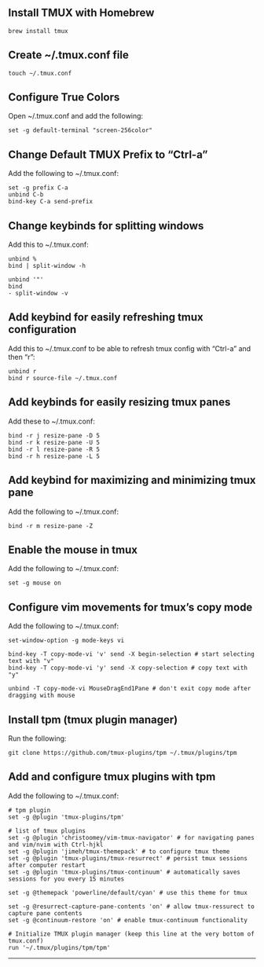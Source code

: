 ## Install TMUX with Homebrew

```
brew install tmux
```

## Create ~/.tmux.conf file

```
touch ~/.tmux.conf
```

## Configure True Colors

Open ~/.tmux.conf and add the following:

```
set -g default-terminal "screen-256color"
```

## Change Default TMUX Prefix to “Ctrl-a”

Add the following to ~/.tmux.conf:

```
set -g prefix C-a
unbind C-b
bind-key C-a send-prefix
```

## Change keybinds for splitting windows

Add this to ~/.tmux.conf:

```
unbind %
bind | split-window -h

unbind '"'
bind 
- split-window -v
```

## Add keybind for easily refreshing tmux configuration

Add this to ~/.tmux.conf to be able to refresh tmux config with “Ctrl-a” and then “r”:

```
unbind r
bind r source-file ~/.tmux.conf
```

## Add keybinds for easily resizing tmux panes

Add these to ~/.tmux.conf:

```
bind -r j resize-pane -D 5
bind -r k resize-pane -U 5
bind -r l resize-pane -R 5
bind -r h resize-pane -L 5
```

## Add keybind for maximizing and minimizing tmux pane

Add the following to ~/.tmux.conf:

```
bind -r m resize-pane -Z
```

## Enable the mouse in tmux

Add the following to ~/.tmux.conf:

```
set -g mouse on
```

## Configure vim movements for tmux’s copy mode

Add the following to ~/.tmux.conf:

```
set-window-option -g mode-keys vi

bind-key -T copy-mode-vi 'v' send -X begin-selection # start selecting text with "v"
bind-key -T copy-mode-vi 'y' send -X copy-selection # copy text with "y"

unbind -T copy-mode-vi MouseDragEnd1Pane # don't exit copy mode after dragging with mouse
```

## Install tpm (tmux plugin manager)

Run the following:

```
git clone https://github.com/tmux-plugins/tpm ~/.tmux/plugins/tpm
```

## Add and configure tmux plugins with tpm

Add the following to ~/.tmux.conf:

```
# tpm plugin
set -g @plugin 'tmux-plugins/tpm'

# list of tmux plugins
set -g @plugin 'christoomey/vim-tmux-navigator' # for navigating panes and vim/nvim with Ctrl-hjkl
set -g @plugin 'jimeh/tmux-themepack' # to configure tmux theme
set -g @plugin 'tmux-plugins/tmux-resurrect' # persist tmux sessions after computer restart
set -g @plugin 'tmux-plugins/tmux-continuum' # automatically saves sessions for you every 15 minutes

set -g @themepack 'powerline/default/cyan' # use this theme for tmux

set -g @resurrect-capture-pane-contents 'on' # allow tmux-ressurect to capture pane contents
set -g @continuum-restore 'on' # enable tmux-continuum functionality

# Initialize TMUX plugin manager (keep this line at the very bottom of tmux.conf)
run '~/.tmux/plugins/tpm/tpm'
```

---
